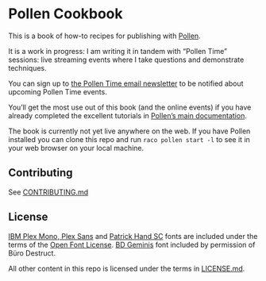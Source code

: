 # Pollen Cookbook

This is a book of how-to recipes for publishing with [Pollen][1].

It is a work in progress: I am writing it in tandem with “Pollen Time” sessions: live streaming
events where I take questions and demonstrate techniques.

You can sign up to [the Pollen Time email newsletter][2] to be notified about upcoming Pollen Time
events.

You’ll get the most use out of this book (and the online events) if you have already completed the
excellent tutorials in [Pollen’s main documentation][1].

The book is currently not yet live anywhere on the web. If you have Pollen installed you can clone
this repo and run `raco pollen start -l` to see it in your web browser on your local machine. 

## Contributing

See [CONTRIBUTING.md](CONTRIBUTING.md)

## License

[IBM Plex Mono, Plex Sans][3] and [Patrick Hand SC][4] fonts are included under the terms of the
[Open Font License](http://scripts.sil.org/OFL). [BD Geminis][5] font included by permission of Büro
Destruct.

All other content in this repo is licensed under the terms in [LICENSE.md](LICENSE.md).

[1]: https://docs.racket-lang.org/pollen/
[2]: https://buttondown.email/pollentime
[3]: https://www.ibm.com/plex/
[4]: https://www.fontspace.com/patrick-hand-sc-font-f17484
[5]: https://www.typedifferent.com/font-bd-geminis/
